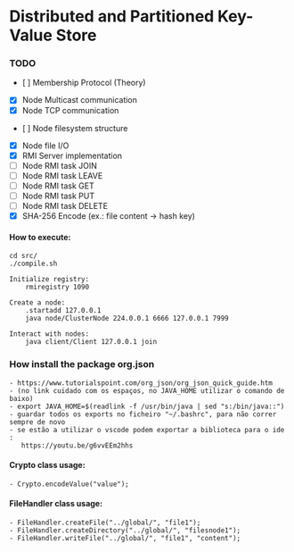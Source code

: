 # Distributed and Partitioned Key-Value Store

### TODO
- [ ] Membership Protocol (Theory)
- [x] Node Multicast communication
- [x] Node TCP communication
- [ ] Node filesystem structure
- [x] Node file I/O
- [x] RMI Server implementation
- [ ] Node RMI task JOIN
- [ ] Node RMI task LEAVE
- [ ] Node RMI task GET 
- [ ] Node RMI task PUT
- [ ] Node RMI task DELETE
- [x] SHA-256 Encode (ex.: file content -> hash key)

#### How to execute:
    cd src/
    ./compile.sh

    Initialize registry:
        rmiregistry 1090

    Create a node:
        .startadd 127.0.0.1
        java node/ClusterNode 224.0.0.1 6666 127.0.0.1 7999

    Interact with nodes: 
        java client/Client 127.0.0.1 join

### How install the package org.json
    - https://www.tutorialspoint.com/org_json/org_json_quick_guide.htm
    - (no link cuidado com os espaços, no JAVA_HOME utilizar o comando de baixo)
    - export JAVA_HOME=$(readlink -f /usr/bin/java | sed "s:/bin/java::")
    - guardar todos os exports no ficheiro "~/.bashrc", para não correr sempre de novo
    - se estão a utilizar o vscode podem exportar a biblioteca para o ide :
       https://youtu.be/g6vvEEm2hhs

#### Crypto class usage:
    - Crypto.encodeValue("value");

#### FileHandler class usage:
    - FileHandler.createFile("../global/", "file1");
    - FileHandler.createDirectory("../global/", "filesnode1");
    - FileHandler.writeFile("../global/", "file1", "content");